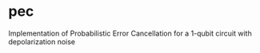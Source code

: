 # pec
Implementation of Probabilistic Error Cancellation for a 1-qubit circuit with depolarization noise

